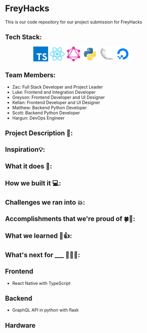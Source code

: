 # FreyHacks
This is our code repository for our project submission for FreyHacks

## Tech Stack:
<div align="center">
<img src="https://raw.githubusercontent.com/devicons/devicon/master/icons/typescript/typescript-original.svg" alt="typescript" width="50rem" height="50rem" />
<img src="https://raw.githubusercontent.com/devicons/devicon/master/icons/react/react-original.svg" alt="react" width="50rem" height="50rem" />
<img src="https://raw.githubusercontent.com/devicons/devicon/master/icons/graphql/graphql-plain.svg" alt="graphql" width="50rem" height="50rem" /> 
<img src="https://raw.githubusercontent.com/devicons/devicon/master/icons/python/python-original.svg" alt="python" width="50rem" height="50rem" /> 
<img src=".github/flask-original.svg" alt="flask" width="50rem" height="50rem" /> 
<img src="https://raw.githubusercontent.com/devicons/devicon/master/icons/digitalocean/digitalocean-original.svg" alt="python" width="50rem" height="50rem" /> 
</div>

## Team Members:
* Zac: Full Stack Developer and Project Leader
* Luke: Frontend and Integration Developer
* Greyson: Frontend Developer and UI Designer
* Kellan: Frontend Developer and UI Designer
* Matthew: Backend Python Developer
* Scott: Backend Python Developer
* Hargun: DevOps Engineer

## Project Description 📝:
<!-- While identifying covid-related issues in our community, one problem that came to mind were the excessive lineups stores accumulate due to capacity restrictions, as well as the inability to accurately keep track of total occupants in a given store. Brainstorming several ideas for this solution, engineers Zac, Kellan, Luke and Greyson were able to come up with a solution; While using distance sensors to keep track of how many people leave/enter a store, this information can then be transferred to a server which can keep track of current capacities of any nearby stores, as well as comparing the current capacities with one another. Once we finished designing a hardware prototype, we began creating templates for the pages of our website, which we could code soon after. We wanted to make sure that the website would allow for the sensors to input information to our servers, analyzing the data itself in various pie charts, and statistics. We had hoped that the sensors would transfer data to a radio signal, eventually leading to our server, however due to multiple difficulties with the radio, and code, we were unable to do so. That would definitely be one of our greatest next steps, as that would give users the ability to compare the capacities of all grocery stores, deciding which to go to.

The project consisted of many ups and downs, and a lot of things came unexpectedly. A lot of our technology was limited due to covid/budgeting, some of our equipment was malfunctioning, and there were some problems that we were not quite able to solve in the given time frame. -->

## Inspiration💡:
<!-- Several of our group members work in grocery stores, and all of us have seen the impact of COVID with how consumers interact with businesses. Being able to find a less crowded location is important, and this seemed like a simple yet scalable way to make a difference -->
## What it does 📱:
<!-- Our product allows business to keep track of the capacity in their store with a manual clicker system on a phone or computer, or even allows the process to be automated with our scanner hardware that tells when someone enters a door.  -->
## How we built it 💻:
<!-- The hardware was built with IR scanners, plywood, wiring, arduinos, power supply, LEDs, etc. Our system lies flat for storage and shipping, then folds out to allow a passage way for people to walk through. The sensors send wired signals to the arduino, which reads this information, parses it, and determines if a signal needs to be sent. 
The software was not able to be fully implanted in the time frame, but it takes requests to the server from businesses to update their status. An admin page also allows for edits to things like address, and the max capacity. Businesses can keep track of how many people are in their store between all of their workers, but an even larger benefit is to customers. The data about capacity will be publicly available, meaning that you can see how busy stores in your area are before you go there. Stores that are very busy can't accept more people anyways, so it isn't a detriment to them. Stores that aren't busy, especially small business, can benefit from people being assured about their safe experience.  -->
## Challenges we ran into 💥:

## Accomplishments that we're proud of 🍀🍾:

## What we learned 🧠👍:

## What's next for ___ 🥚🐣🐥:

## Frontend
- React Native with TypeScript

## Backend
- GraphQL API in python with flask

## Hardware 

